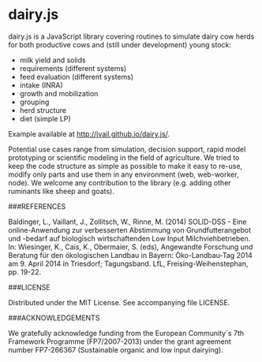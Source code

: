 dairy.js
========

dairy.js is a JavaScript library covering routines to simulate dairy cow herds for both productive cows and 
(still under development) young stock:

  * milk yield and solids
  * requirements (different systems)
  * feed evaluation (different systems)
  * intake (INRA)
  * growth and mobilization
  * grouping
  * herd structure
  * diet (simple LP)
  
Example available at http://jvail.github.io/dairy.js/.

Potential use cases range from simulation, decision support, rapid model prototyping or scientific modeling in the field of agriculture. We tried to keep the code structure as simple as possible to make it easy to re-use, modify only parts and use them in any environment (web, web-worker, node). We welcome any contribution to the library (e.g. adding other ruminants like sheep and goats).

###REFERENCES

Baldinger, L., Vaillant, J., Zollitsch, W., Rinne, M. (2014) SOLID-DSS - Eine online-Anwendung zur verbesserten 
Abstimmung von Grundfutterangebot und -bedarf auf biologisch wirtschaftenden Low Input Milchviehbetrieben.
In: Wiesinger, K., Cais, K., Obermaier, S. (eds), Angewandte Forschung und Beratung für den ökologischen Landbau in 
Bayern: Öko-Landbau-Tag 2014 am 9. April 2014 in Triesdorf; Tagungsband. LfL, Freising-Weihenstephan, pp. 19-22.

###LICENSE

Distributed under the MIT License. See accompanying file LICENSE.

###ACKNOWLEDGEMENTS

We gratefully acknowledge funding from the European Community´s 7th Framework Programme (FP7/2007-2013) under the grant 
agreement number FP7-266367 (Sustainable organic and low input dairying).

